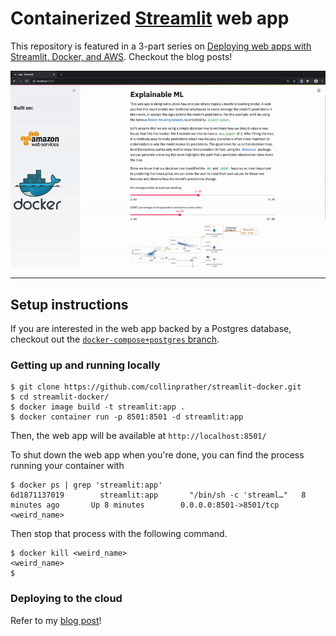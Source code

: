 # Containerized [Streamlit](https://www.streamlit.io/) web app

This repository is featured in a 3-part series on [Deploying web apps with Streamlit, Docker, and AWS](https://collinprather.github.io/blog/docker/aws/2020/03/10/streamlit-docker-pt1.html). Checkout the blog posts!

![](images/app.gif)

---

## Setup instructions

If you are interested in the web app backed by a Postgres database, checkout out the [`docker-compose+postgres` branch](https://github.com/collinprather/streamlit-docker/tree/docker-compose+postgres). 

### Getting up and running locally

```shell
$ git clone https://github.com/collinprather/streamlit-docker.git
$ cd streamlit-docker/
$ docker image build -t streamlit:app .
$ docker container run -p 8501:8501 -d streamlit:app
```

Then, the web app will be available at `http://localhost:8501/`

To shut down the web app when you're done, you can find the process running your container with

```shell
$ docker ps | grep 'streamlit:app'
6d1871137019        streamlit:app       "/bin/sh -c 'streaml…"   8 minutes ago       Up 8 minutes        0.0.0.0:8501->8501/tcp   <weird_name>
```

Then stop that process with the following command.

```shell
$ docker kill <weird_name>
<weird_name>
$
```

### Deploying to the cloud

Refer to my [blog post](https://collinprather.github.io/blog/docker/aws/2020/03/11/streamlit-docker-pt2.html)!
